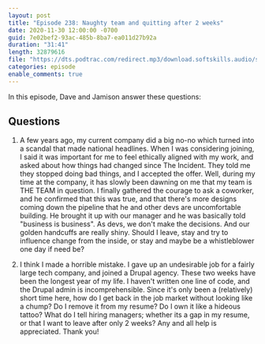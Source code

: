 ```yaml
---
layout: post
title: "Episode 238: Naughty team and quitting after 2 weeks"
date: 2020-11-30 12:00:00 -0700
guid: 7e02bef2-93ac-485b-8ba7-ea011d27b92a
duration: "31:41"
length: 32879616
file: "https://dts.podtrac.com/redirect.mp3/download.softskills.audio/sse-238.mp3"
categories: episode
enable_comments: true
---
```


In this episode, Dave and Jamison answer these questions:

## Questions

1. A few years ago, my current company did a big no-no which turned into a scandal that made national headlines. When I was considering joining, I said it was important for me to feel ethically aligned with my work, and asked about how things had changed since The Incident. They told me they stopped doing bad things, and I accepted the offer. Well, during my time at the company, it has slowly been dawning on me that my team is THE TEAM in question. I finally gathered the courage to ask a coworker, and he confirmed that this was true, and that there's more designs coming down the pipeline that he and other devs are uncomfortable building. He brought it up with our manager and he was basically told "business is business". As devs, we don't make the decisions. And our golden handcuffs are really shiny. Should I leave, stay and try to influence change from the inside, or stay and maybe be a whistleblower one day if need be?


2. I think I made a horrible mistake. I gave up an undesirable job for a fairly large tech company, and joined a Drupal agency. These two weeks have been the longest year of my life. I haven't written one line of code, and the Drupal admin is incomprehensible. Since it's only been a (relatively) short time here, how do I get back in the job market without looking like a chump? Do I remove it from my resume? Do I own it like a hideous tattoo? What do I tell hiring managers; whether its a gap in my resume, or that I want to leave after only 2 weeks? Any and all help is appreciated. Thank you!
